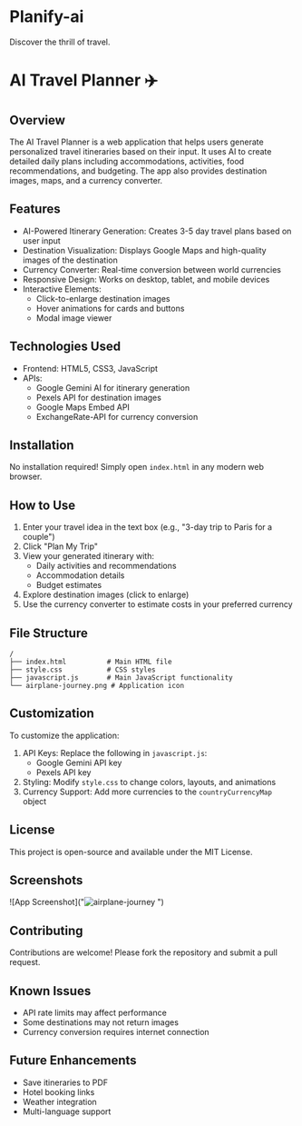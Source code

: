 # Planify-ai
 Discover the thrill of travel.

# AI Travel Planner ✈️

## Overview
The AI Travel Planner is a web application that helps users generate personalized travel itineraries based on their input. It uses AI to create detailed daily plans including accommodations, activities, food recommendations, and budgeting. The app also provides destination images, maps, and a currency converter.

## Features
- AI-Powered Itinerary Generation: Creates 3-5 day travel plans based on user input
- Destination Visualization: Displays Google Maps and high-quality images of the destination
- Currency Converter: Real-time conversion between world currencies
- Responsive Design: Works on desktop, tablet, and mobile devices
- Interactive Elements: 
  - Click-to-enlarge destination images
  - Hover animations for cards and buttons
  - Modal image viewer

## Technologies Used
- Frontend: HTML5, CSS3, JavaScript
- APIs:
  - Google Gemini AI for itinerary generation
  - Pexels API for destination images
  - Google Maps Embed API
  - ExchangeRate-API for currency conversion

## Installation
No installation required! Simply open `index.html` in any modern web browser.

## How to Use
1. Enter your travel idea in the text box (e.g., "3-day trip to Paris for a couple")
2. Click "Plan My Trip"
3. View your generated itinerary with:
   - Daily activities and recommendations
   - Accommodation details
   - Budget estimates
4. Explore destination images (click to enlarge)
5. Use the currency converter to estimate costs in your preferred currency

## File Structure
```
/
├── index.html          # Main HTML file
├── style.css           # CSS styles
├── javascript.js       # Main JavaScript functionality
└── airplane-journey.png # Application icon
```

## Customization
To customize the application:
1. API Keys: Replace the following in `javascript.js`:
   - Google Gemini API key
   - Pexels API key
2. Styling: Modify `style.css` to change colors, layouts, and animations
3. Currency Support: Add more currencies to the `countryCurrencyMap` object

## License
This project is open-source and available under the MIT License.

## Screenshots
![App Screenshot]("![airplane-journey](https://github.com/user-attachments/assets/bffdcf3c-f1dd-4789-9354-9b6e52d8975c)
") 

## Contributing
Contributions are welcome! Please fork the repository and submit a pull request.

## Known Issues
- API rate limits may affect performance
- Some destinations may not return images
- Currency conversion requires internet connection

## Future Enhancements
- Save itineraries to PDF
- Hotel booking links
- Weather integration
- Multi-language support
